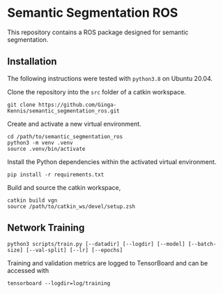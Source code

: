 # Semantic Segmentation ROS
This repository contains a ROS package designed for semantic segmentation.

## Installation
The following instructions were tested with `python3.8` on Ubuntu 20.04.

Clone the repository into the `src` folder of a catkin workspace.

```
git clone https://github.com/Ginga-Kennis/semantic_segmentation_ros.git
```

Create and activate a new virtual environment.

```
cd /path/to/semantic_segmentation_ros
python3 -m venv .venv
source .venv/bin/activate
```

Install the Python dependencies within the activated virtual environment.

```
pip install -r requirements.txt
```

Build and source the catkin workspace,

```
catkin build vgn
source /path/to/catkin_ws/devel/setup.zsh
```

## Network Training
```
python3 scripts/train.py [--datadir] [--logdir] [--model] [--batch-size] [--val-split] [--lr] [--epochs]
```

Training and validation metrics are logged to TensorBoard and can be accessed with

```
tensorboard --logdir=log/training
```
